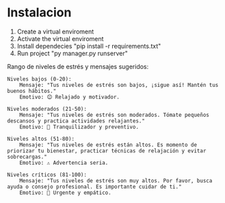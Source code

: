 # Instalacion

1. Create a virtual enviroment
2. Activate the virtual enviroment
3. Install dependecies "pip install -r requirements.txt"
4. Run project "py manager.py runserver"

Rango de niveles de estrés y mensajes sugeridos:

    Niveles bajos (0-20):
        Mensaje: "Tus niveles de estrés son bajos, ¡sigue así! Mantén tus buenos hábitos."
        Emotivo: 😊 Relajado y motivador.

    Niveles moderados (21-50):
        Mensaje: "Tus niveles de estrés son moderados. Tómate pequeños descansos y practica actividades relajantes."
        Emotivo: 🧘 Tranquilizador y preventivo.

    Niveles altos (51-80):
        Mensaje: "Tus niveles de estrés están altos. Es momento de priorizar tu bienestar, practicar técnicas de relajación y evitar sobrecargas."
        Emotivo: ⚠️ Advertencia seria.

    Niveles críticos (81-100):
        Mensaje: "Tus niveles de estrés son muy altos. Por favor, busca ayuda o consejo profesional. Es importante cuidar de ti."
        Emotivo: 🚨 Urgente y empático.